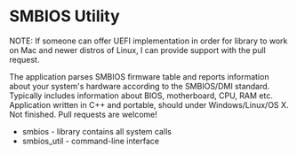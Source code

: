 # SMBIOS Utility

NOTE: If someone can offer UEFI implementation in order for library to work on Mac and newer distros of Linux, I can provide support with the pull request.

The application parses SMBIOS firmware table and reports information about your system's hardware according to the SMBIOS/DMI standard. Typically includes information about BIOS, motherboard, CPU, RAM etc. Application written in C++ and portable, should under Windows/Linux/OS X. Not finished. Pull requests are welcome! 

* smbios - library contains all system calls
* smbios_util - command-line interface
